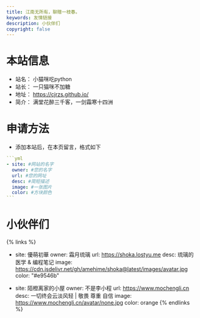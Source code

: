 ```yaml
---
title: 江南无所有，聊赠一枝春。
keywords: 友情链接
description: 小伙伴们
copyright: false
---
```


# 本站信息
- 站名： 小猫咪吃python
- 站长： 一只猫咪不加糖
- 地址： https://cjrzs.github.io/
- 简介： 满堂花醉三千客，一剑霜寒十四洲

# 申请方法
- 添加本站后，在本页留言，格式如下

~~~yml
```yml
- site: #网站的名字
  owner: #您的名字
  url: #您的网址
  desc: #简短描述
  image: #一张图片
  color: #方块颜色
```
~~~

# 小伙伴们
{% links %}
- site: 優萌初華
  owner: 霜月琉璃
  url: https://shoka.lostyu.me
  desc: 琉璃的医学 & 编程笔记
  image: https://cdn.jsdelivr.net/gh/amehime/shoka@latest/images/avatar.jpg
  color: "#e9546b"

- site: 陌橙离家的小屋
  owner: 不是李小程
  url: https://www.mochengli.cn
  desc: 一切终会云淡风轻 | 敬畏 尊重 自信
  image: https://www.mochengli.cn/avatar/none.jpg
  color: orange
{% endlinks %}


